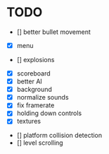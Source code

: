 # TODO #
- [] better bullet movement
- [x] menu
- [] explosions
- [x] scoreboard
- [x] better AI
- [x] background
- [x] normalize sounds
- [x] fix framerate
- [x] holding down controls
- [x] textures

- [] platform collision detection
- [] level scrolling
